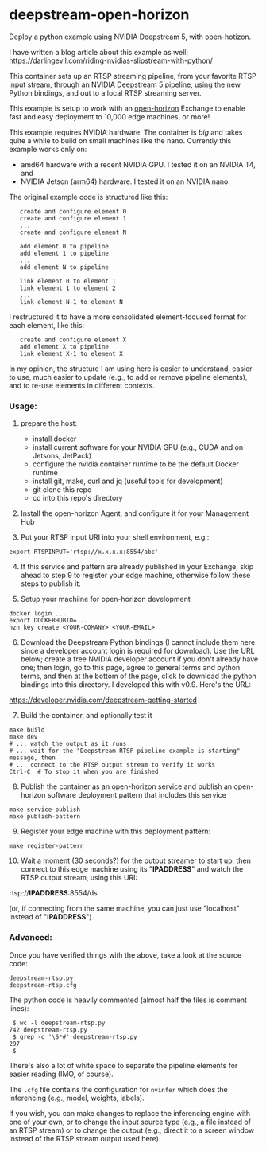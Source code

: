 # deepstream-open-horizon

Deploy a python example using NVIDIA Deepstream 5, with open-hotizon.

I have written a blog article about this example as well:
    https://darlingevil.com/riding-nvidias-slipstream-with-python/

This container sets up an RTSP streaming pipeline, from your favorite RTSP input stream, through an NVIDIA Deepstream 5 pipeline, using the new Python bindings, and out to a local RTSP streaming server.

This example is setup to work with an [open-horizon](https://github.com/open-horizon) Exchange to enable fast and easy deployment to 10,000 edge machines, or more!

This example requires NVIDIA hardware. The container is *big* and takes quite a while to build on small machines like the nano. Currently this example works only on:
 - amd64 hardware with a recent NVIDIA GPU. I tested it on an NVIDIA T4, and
 - NVIDIA Jetson (arm64) hardware. I tested it on an NVIDIA nano.

The original example code is structured like this:
```
   create and configure element 0
   create and configure element 1
   ...
   create and configure element N
   
   add element 0 to pipeline
   add element 1 to pipeline
   ...
   add element N to pipeline

   link element 0 to element 1
   link element 1 to element 2
   ...
   link element N-1 to element N
```

I restructured it to have a more consolidated element-focused format for each element, like this:
```
   create and configure element X
   add element X to pipeline
   link element X-1 to element X
```

In my opinion, the structure I am using here is easier to understand, easier to use, much easier to update (e.g., to add or remove pipeline elements), and to re-use elements in different contexts.


### Usage:

1. prepare the host:
   - install docker
   - install current software for your NVIDIA GPU (e.g., CUDA and on Jetsons, JetPack)
   - configure the nvidia container runtime to be the default Docker runtime
   - install git, make, curl and jq (useful tools for development)
   - git clone this repo
   - cd into this repo's directory

2. Install the open-horizon Agent, and configure it for your Management Hub

3. Put your RTSP input URI into your shell environment, e.g.:

```
export RTSPINPUT='rtsp://x.x.x.x:8554/abc'
```

4. If this service and pattern are already published in your Exchange, skip ahead to step 9 to register your edge machine, otherwise follow these steps to publish it:

5. Setup your machiine for open-horizon development

```
docker login ...
export DOCKERHUBID=...
hzn key create <YOUR-COMANY> <YOUR-EMAIL>
```

6. Download the Deepstream Python bindings (I cannot include them here since a developer account login is required for download). Use the URL below; create a free NVIDIA developer account if you don't already have one; then login, go to this page, agree to general terms and python terms, and then at the bottom of the page, click to download the python bindings into this directory. I developed this with v0.9. Here's the URL:

https://developer.nvidia.com/deepstream-getting-started

7. Build the container, and optionally test it

```
make build
make dev
# ... watch the output as it runs
# ... wait for the "Deepstream RTSP pipeline example is starting" message, then
# ... connect to the RTSP output stream to verify it works
Ctrl-C  # To stop it when you are finished
```

8. Publish the container as an open-horizon service and publish an open-horizon software deployment pattern that includes this service

```
make service-publish
make publish-pattern
```

9. Register your edge machine with this deployment pattern:

```
make register-pattern
```

10. Wait a moment (30 seconds?) for the output streamer to start up, then connect to this edge machine using its "**IPADDRESS**" and watch the RTSP output stream, using this URI:

rtsp://**IPADDRESS**:8554/ds

(or, if connecting from the same machine, you can just use "localhost" instead of "**IPADDRESS**").

### Advanced:

Once you have verified things with the above, take a look at the source code:
```
deepstream-rtsp.py
deepstream-rtsp.cfg
```
The python code is heavily commented (almost half the files is comment lines):
```
 $ wc -l deepstream-rtsp.py
742 deepstream-rtsp.py
 $ grep -c '\S*#' deepstream-rtsp.py
297
 $ 
 ```
There's also a lot of white space to separate the pipeline elements for easier reading (IMO, of course).

The `.cfg` file contains the configuration for `nvinfer` which does the inferencing (e.g., model, weights, labels).

If you wish, you can make changes to replace the inferencing engine with one of your own, or to change the input source type (e.g., a file instead of an RTSP stream) or to change the output (e.g., direct it to a screen window instead of the RTSP stream output used here).
